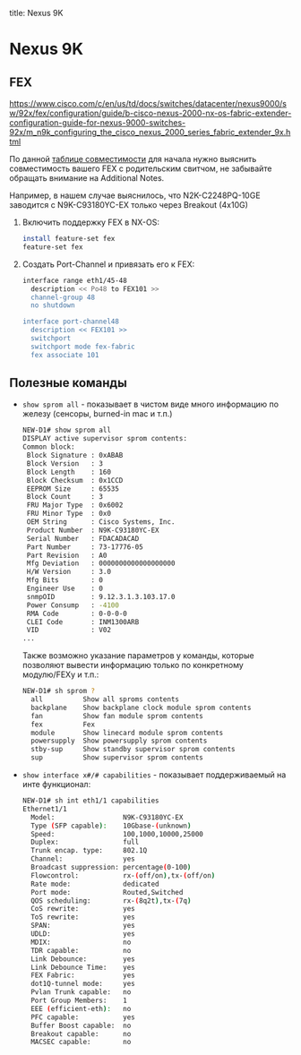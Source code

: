 title: Nexus 9K

# Nexus 9K

## FEX

https://www.cisco.com/c/en/us/td/docs/switches/datacenter/nexus9000/sw/92x/fex/configuration/guide/b-cisco-nexus-2000-nx-os-fabric-extender-configuration-guide-for-nexus-9000-switches-92x/m_n9k_configuring_the_cisco_nexus_2000_series_fabric_extender_9x.html

По данной [таблице совместимости](https://www.cisco.com/c/dam/en/us/td/docs/Website/datacenter/fexmatrix/fexmatrix.html) для начала нужно выяснить совместимость вашего FEX с родительским свитчом, не забывайте обращать внимание на Additional Notes.

Например, в нашем случае выяснилось, что N2K-C2248PQ-10GE заводится с N9K-C93180YC-EX только через Breakout (4x10G)

1. Включить поддержку FEX в NX-OS:

   ```bash
   install feature-set fex
   feature-set fex
   ```

2. Создать Port-Channel и привязать его к FEX:

   ```bash
   interface range eth1/45-48
     description << Po48 to FEX101 >>
     channel-group 48
     no shutdown
   
   interface port-channel48
     description << FEX101 >>
     switchport
     switchport mode fex-fabric
     fex associate 101
   ```
   

## Полезные команды

* `show sprom all` - показывает в чистом виде много информацию по железу (сенсоры, burned-in mac и т.п.)

  ```bash
  NEW-D1# show sprom all 
  DISPLAY active supervisor sprom contents:
  Common block:
   Block Signature : 0xABAB
   Block Version   : 3
   Block Length    : 160
   Block Checksum  : 0x1CCD
   EEPROM Size     : 65535
   Block Count     : 3
   FRU Major Type  : 0x6002
   FRU Minor Type  : 0x0
   OEM String      : Cisco Systems, Inc.
   Product Number  : N9K-C93180YC-EX
   Serial Number   : FDACADACAD
   Part Number     : 73-17776-05
   Part Revision   : A0
   Mfg Deviation   : 0000000000000000000
   H/W Version     : 3.0
   Mfg Bits        : 0
   Engineer Use    : 0
   snmpOID         : 9.12.3.1.3.103.17.0
   Power Consump   : -4100
   RMA Code        : 0-0-0-0
   CLEI Code       : INM1300ARB
   VID             : V02
  ...
  ```

  Также возможно указание параметров у команды, которые позволяют вывести информацию только по конкретному модулю/FEXу и т.п.:

  ```bash
  NEW-D1# sh sprom ?
    all          Show all sproms contents
    backplane    Show backplane clock module sprom contents
    fan          Show fan module sprom contents
    fex          Fex
    module       Show linecard module sprom contents
    powersupply  Show powersupply sprom contents
    stby-sup     Show standby supervisor sprom contents
    sup          Show supervisor sprom contents
  ```

* `show interface x#/# capabilities` - показывает поддерживаемый на инте функционал:

  ```bash
  NEW-D1# sh int eth1/1 capabilities 
  Ethernet1/1
    Model:                 N9K-C93180YC-EX
    Type (SFP capable):    10Gbase-(unknown)
    Speed:                 100,1000,10000,25000
    Duplex:                full
    Trunk encap. type:     802.1Q
    Channel:               yes
    Broadcast suppression: percentage(0-100)
    Flowcontrol:           rx-(off/on),tx-(off/on)
    Rate mode:             dedicated
    Port mode:             Routed,Switched
    QOS scheduling:        rx-(8q2t),tx-(7q)
    CoS rewrite:           yes
    ToS rewrite:           yes
    SPAN:                  yes
    UDLD:                  yes
    MDIX:                  no
    TDR capable:           no
    Link Debounce:         yes
    Link Debounce Time:    yes
    FEX Fabric:            yes
    dot1Q-tunnel mode:     yes
    Pvlan Trunk capable:   no
    Port Group Members:    1
    EEE (efficient-eth):   no
    PFC capable:           yes
    Buffer Boost capable:  no
    Breakout capable:      no
    MACSEC capable:        no
  ```

  